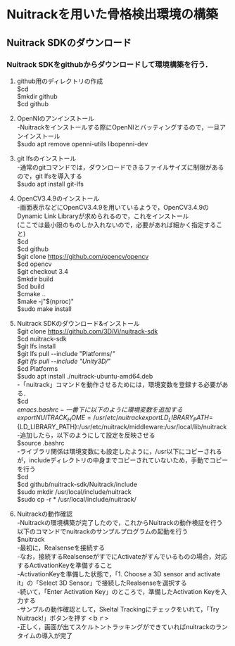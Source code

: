 # Nuitrackを用いた骨格検出環境の構築  
## Nuitrack SDKのダウンロード
### Nuitrack SDKをgithubからダウンロードして環境構築を行う．
1. github用のディレクトリの作成  
$cd  
$mkdir github  
$cd github 

2. OpenNIのアンインストール  
-Nuitrackをインストールする際にOpenNIとバッティングするので，一旦アンインストール  
$sudo apt remove openni-utils libopenni-dev  

3. git lfsのインストール  
-通常のgitコマンドでは，ダウンロードできるファイルサイズに制限があるので，git lfsを導入する  
$sudo apt install git-lfs  

4. OpenCV3.4.9のインストール  
-画面表示などにOpenCV3.4.9を用いているようで，OpenCV3.4.9のDynamic Link Libraryが求められるので，これをインストール  
(ここでは最小限のものしか入れないので，必要があれば細かく指定すること)    
$cd  
$cd github  
$git clone https://github.com/opencv/opencv  
$cd opencv  
$git checkout 3.4  
$mkdir build  
$cd build  
$cmake ..  
$make -j"$(nproc)"  
$sudo make install  

5. Nuitrack SDKのダウンロード&インストール  
$git clone https://github.com/3DiVi/nuitrack-sdk  
$cd nuitrack-sdk  
$git lfs install  
$git lfs pull --include "Platforms/*"  
$git lfs pull --include "Unity3D/*"  
$cd Platforms  
$sudo apt install ./nuitrack-ubuntu-amd64.deb  
-「nuitrack」コマンドを動作させるためには，環境変数を登録する必要がある．  
$cd  
$emacs .bashrc   
-一番下に以下のように環境変数を追加する  
export NUITRACK_HOME=/usr/etc/nuitrack  
export LD_LIBRARY_PATH=${LD_LIBRARY_PATH}:/usr/etc/nuitrack/middleware:/usr/local/lib/nuitrack  
-追加したら，以下のようにして設定を反映させる  
$source .bashrc  
-ライブラリ関係は環境変数にも設定したように，/usr以下にコピーされるが，includeディレクトリの中身までコピーされていないため，手動でコピーを行う  
$cd  
$cd github/nuitrack-sdk/Nuitrack/include  
$sudo mkdir /usr/local/include/nuitrack  
$sudo cp -r * /usr/local/include/nuitrack/  

6. Nuitrackの動作確認  
-Nuitrackの環境構築が完了したので，これからNuitrackの動作検証を行う  
以下のコマンドでnuitrackのサンプルプログラムの起動を行う  
$nuitrack  
-最初に，Realsenseを接続する  
-なお，接続するRealsenseがすでにActivateがすんでいるものの場合，対応するActivationKeyを準備すること  
-ActivationKeyを準備した状態で，「1. Choose a 3D sensor and activate it」の「Select 3D Sensor」で接続したRealsenseを選択する  
-続いて，「Enter Activation Key」のところで，準備したActivation Keyを入力する  
-サンプルの動作確認として，Skeltal Trackingにチェックをいれて，「Try Nuitrack!」ボタンを押す <ｂｒ>  
-正しく，画面が出てスケルトントラッキングができていればnuitrackのランタイムの導入が完了  
